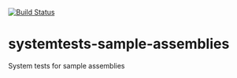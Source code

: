 [![Build Status](https://travis-ci.org/mcvine/systemtests-sample-assemblies.svg?branch=master)](https://travis-ci.org/mcvine/sample-assemblies)

# systemtests-sample-assemblies
System tests for sample assemblies
